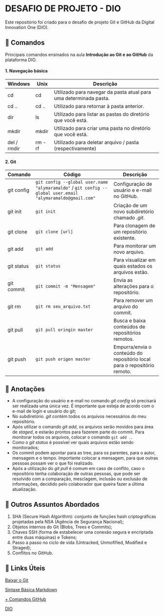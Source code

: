 

# DESAFIO DE PROJETO -  DIO

Este repositório foi criado para o desafio de projeto Git e GitHub da Digital Innovation One (DIO).



## :key: Comandos  

Principais comandos ensinados na aula **Introdução ao Git e ao GitHub** da plataforma DIO.

####       1. Navegação básica

| Windows     | Unix   | Descrição                                                    |
| :---------- | ------ | ------------------------------------------------------------ |
| cd          | cd     | Utilizado para navegar da pasta atual para uma determinada pasta. |
| cd ..       | cd ..  | Utilizado para retornar à pasta anterior.                    |
| dir         | ls     | Utilizado para listar as pastas do diretório que você está.  |
| mkdir       | mkdir  | Utilizado para criar uma pasta no diretório que você está.   |
| del / rmdir | rm -rf | Utilizado para deletar arquivo / pasta (respectivamente)     |



####       2. Git

| Comando    | Código                                                       | Descrição                                                    |
| ---------- | ------------------------------------------------------------ | ------------------------------------------------------------ |
| git config | `git config --global user.name "alymaramaldo"`  / `git config --global user.email "alymaramaldo@gmail.com"` | Configuração de usuário e e-mail no GitHub.                  |
| git init   | `git init`                                                   | Criação de um novo subdiretório chamado *.git*.              |
| git clone  | `git clone [url]`                                            | Para clonagem de um repositório existente.                   |
| git add    | `git add`                                                    | Para monitorar um novo arquivo.                              |
| git status | `git status`                                                 | Para visualizar em quais estados os arquivos estão.          |
| git commit | `git commit -m "Mensagem"`                                   | Envia as alterações para o repositório.                      |
| git rm     | `git rm seu_arquivo.txt `                                    | Para remover um arquivo do commit.                           |
| git pull   | `git pull oringin master `                                   | Busca e baixa conteúdos de repositórios remotos.             |
| git push   | `git push origen master`                                     | Empurra/envia o conteúdo do repositório local para o repositório remoto. |





## :memo: Anotações

- A configuração do usuário e e-mail no comando *git config* só precisará ser realizada uma única vez. É importante que esteja de acordo com o e-mail de login e usuário do git;
- No subdiretório *.git* contém todos os arquivos necessários do meu repositório.
- Após utilizar o comando *git add*,  os arquivos serão movidos para área de *staged*, e estarão prontos para fazerem parte do commit. Para monitorar todos os arquivos, colocar o comando `git add .`.
- Como o *git status* é possível ver quais arquivos estão sendo monitorados;
- Os commit podem apontar para as tree, para os parentes, para o autor, mensagem e o tempo. Importante colocar a mensagem, para que outras pessoas possam ver o que foi realizado.
- Após a utilização do *git pull* é comum em caso de conflito, caso o repositório tenha colaboração de outras pessoas, que pode ser resolvido com a comparação, mesclagem, inclusão ou exclusão de informações, decidido pelo colaborador que queira fazer a última atualização.





## :dart: Outros Assuntos Abordados


1. SHA (Secure Hash Algorithm): conjunto de funções hash criptográficas projetadas pela NSA (Agência de Segurança Nacional);
2. Objetos internos do Git (Blobs, Trees e Commits);
3. Chaves SSH (forma de estabelecer uma conexão segura e encriptada entre duas máquinas) e Tokens;
4. Passo a passo no ciclo de vida (Untracked, Unmofified, Modified e Straged);
5. Conflitos no GitHub.





## :link: Links Úteis 

[Baixar o Git](https://git-scm.com/)

[Sintaxe Básica Markdown](https://www.markdownguide.org/basic-syntax/)

[+ Comandos GitHub](https://comandosgit.github.io/)

[DIO](https://web.dio.me/)
